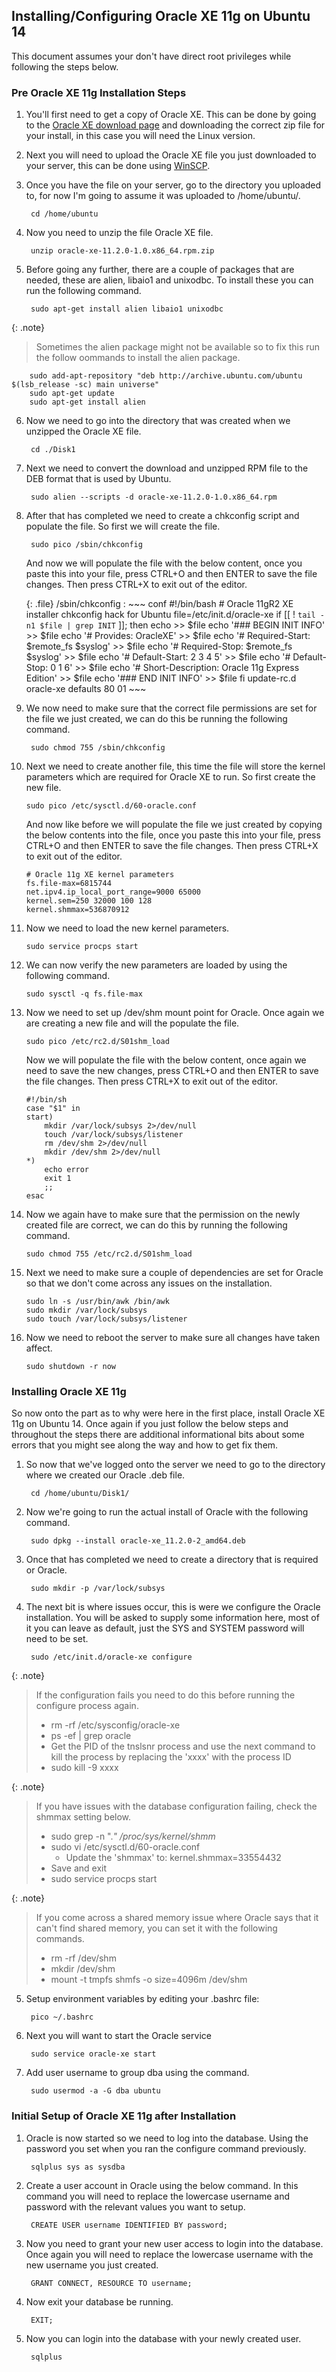 ## Installing/Configuring Oracle XE 11g on Ubuntu 14

This document assumes your don't have direct root privileges while following the steps below.

### Pre Oracle XE 11g Installation Steps

1. You'll first need to get a copy of Oracle XE. This can be done by going to the [Oracle XE download page](http://www.oracle.com/technetwork/database/database-technologies/express-edition/downloads/index.html) and downloading the correct zip file for your install, in this case you will need the Linux version.

2. Next you will need to upload the Oracle XE file you just downloaded to your server, this can be done using [WinSCP](https://winscp.net/eng/download.php).

3. Once you have the file on your server, go to the directory you uploaded to, for now I'm going to assume it was uploaded to /home/ubuntu/.
        
        cd /home/ubuntu

4. Now you need to unzip the file Oracle XE file.

        unzip oracle-xe-11.2.0-1.0.x86_64.rpm.zip

5. Before going any further, there are a couple of packages that are needed, these are alien, libaio1 and unixodbc. To install these you can run the following command.
        
        sudo apt-get install alien libaio1 unixodbc

{: .note}
>
>Sometimes the alien package might not be available so to fix this run the follow oommands to install the alien package.
        
        sudo add-apt-repository "deb http://archive.ubuntu.com/ubuntu $(lsb_release -sc) main universe"
        sudo apt-get update
        sudo apt-get install alien

6. Now we need to go into the directory that was created when we unzipped the Oracle XE file.

        cd ./Disk1

7. Next we need to convert the download and unzipped RPM file to the DEB format that is used by Ubuntu.

        sudo alien --scripts -d oracle-xe-11.2.0-1.0.x86_64.rpm

8. After that has completed we need to create a chkconfig script and populate the file. So first we will create the file.
        
        sudo pico /sbin/chkconfig

    And now we will populate the file with the below content, once you paste this into your file, press CTRL+O and then ENTER to save the file changes. Then press CTRL+X to exit out of the editor.

    {: .file}
    /sbin/chkconfig
    :   ~~~ conf
        #!/bin/bash 
        # Oracle 11gR2 XE installer chkconfig hack for Ubuntu 
        file=/etc/init.d/oracle-xe 
        if [[ ! `tail -n1 $file | grep INIT` ]]; then 
            echo >> $file 
            echo '### BEGIN INIT INFO' >> $file 
            echo '# Provides: OracleXE' >> $file 
            echo '# Required-Start: $remote_fs $syslog' >> $file 
            echo '# Required-Stop: $remote_fs $syslog' >> $file 
            echo '# Default-Start: 2 3 4 5' >> $file 
            echo '# Default-Stop: 0 1 6' >> $file 
            echo '# Short-Description: Oracle 11g Express Edition' >> $file 
            echo '### END INIT INFO' >> $file 
        fi 
        update-rc.d oracle-xe defaults 80 01
        ~~~

9. We now need to make sure that the correct file permissions are set for the file we just created, we can do this be running the following command.

        sudo chmod 755 /sbin/chkconfig

10. Next we need to create another file, this time the file will store the kernel parameters which are required for Oracle XE to run. So first create the new file.

        sudo pico /etc/sysctl.d/60-oracle.conf

    And now like before we will populate the file we just created by copying the below contents into the file, once you paste this into your file, press CTRL+O and then ENTER to save the file changes. Then press CTRL+X to exit out of the editor.

        # Oracle 11g XE kernel parameters  
        fs.file-max=6815744   
        net.ipv4.ip_local_port_range=9000 65000   
        kernel.sem=250 32000 100 128  
        kernel.shmmax=536870912

11. Now we need to load the new kernel parameters.

        sudo service procps start

12. We can now verify the new parameters are loaded by using the following command.

        sudo sysctl -q fs.file-max

13. Now we need to set up /dev/shm mount point for Oracle. Once again we are creating a new file and will the populate the file.

        sudo pico /etc/rc2.d/S01shm_load

    Now we will populate the file with the below content, once again we need to save the new changes, press CTRL+O and then ENTER to save the file changes. Then press CTRL+X to exit out of the editor.

        #!/bin/sh 
        case "$1" in 
        start) 
            mkdir /var/lock/subsys 2>/dev/null 
            touch /var/lock/subsys/listener 
            rm /dev/shm 2>/dev/null 
            mkdir /dev/shm 2>/dev/null 
        *) 
            echo error 
            exit 1 
            ;;
        esac

14. Now we again have to make sure that the permission on the newly created file are correct, we can do this by running the following command.

        sudo chmod 755 /etc/rc2.d/S01shm_load

15. Next we need to make sure a couple of dependencies are set for Oracle so that we don't come across any issues on the installation.

        sudo ln -s /usr/bin/awk /bin/awk
        sudo mkdir /var/lock/subsys
        sudo touch /var/lock/subsys/listener

16. Now we need to reboot the server to make sure all changes have taken affect.

        sudo shutdown -r now


### Installing Oracle XE 11g

So now onto the part as to why were here in the first place, install Oracle XE 11g on Ubuntu 14. Once again if you just follow the below steps and throughout the steps there are additional informational bits about some errors that you might see along the way and how to get fix them.

1. So now that we've logged onto the server we need to go to the directory where we created our Oracle .deb file.

        cd /home/ubuntu/Disk1/

2. Now we're going to run the actual install of Oracle with the following command.

        sudo dpkg --install oracle-xe_11.2.0-2_amd64.deb

3. Once that has completed we need to create a directory that is required or Oracle.

        sudo mkdir -p /var/lock/subsys

4. The next bit is where issues occur, this is were we configure the Oracle installation. You will be asked to supply some information here, most of it you can leave as default, just the SYS and SYSTEM password will need to be set.

        sudo /etc/init.d/oracle-xe configure

{: .note}
>
>If the configuration fails you need to do this before running the configure process again.
>    * rm -rf /etc/sysconfig/oracle-xe 
>    * ps -ef | grep oracle 
>    * Get the PID of the tnslsnr process and use the next command to kill the process by replacing the 'xxxx' with the process ID 
>    * sudo kill -9 xxxx

{: .note}
>
>If you have issues with the database configuration failing, check the shmmax setting below. 
>    * sudo grep -n ".*" /proc/sys/kernel/shmm* 
>    * sudo vi /etc/sysctl.d/60-oracle.conf 
>        * Update the 'shmmax' to: kernel.shmmax=33554432 
>    * Save and exit 
>    * sudo service procps start

{: .note}
>
>If you come across a shared memory issue where Oracle says that it can't find shared memory, you can set it with the following commands.
>    * rm -rf /dev/shm 
>    * mkdir /dev/shm 
>    * mount -t tmpfs shmfs -o size=4096m /dev/shm

5. Setup environment variables by editing your .bashrc file: 

        pico ~/.bashrc

6. Next you will want to start the Oracle service

        sudo service oracle-xe start

7. Add user username to group dba using the command.

        sudo usermod -a -G dba ubuntu


### Initial Setup of Oracle XE 11g after Installation

1. Oracle is now started so we need to log into the database. Using the password you set when you ran the configure command previously.

        sqlplus sys as sysdba

2. Create a user account in Oracle using the below command. In this command you will need to replace the lowercase username and password with the relevant values you want to setup.

        CREATE USER username IDENTIFIED BY password; 

3. Now you need to grant your new user access to login into the database. Once again you will need to replace the lowercase username with the new username you just created.

        GRANT CONNECT, RESOURCE TO username;

4. Now exit your database be running.

        EXIT;

5. Now you can login into the database with your newly created user.

        sqlplus